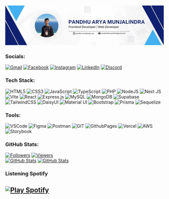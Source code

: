[![Pandhu Banner](https://github.com/panntod/Panntod/blob/classic/pandhu.jpg?raw=true)](https://www.linkedin.com/in/pandhu-arya)

### Socials:
[![Gmail](https://img.shields.io/badge/Gmail-D14836?logo=gmail&logoColor=white)](mailto:munjalindra.pandhu@gmail.com) [![Facebook](https://img.shields.io/badge/Facebook-%231877F2.svg?logo=Facebook&logoColor=white)](https://web.facebook.com/pandhu.munjalindra/) [![Instagram](https://img.shields.io/badge/Instagram-%23E4405F.svg?logo=Instagram&logoColor=white)](https://instagram.com/pandhuu.id) [![LinkedIn](https://img.shields.io/badge/LinkedIn-%230077B5.svg?logo=linkedin&logoColor=white)](https://www.linkedin.com/in/pandhu-arya) [![Discord](https://img.shields.io/badge/Discord-%237289DA.svg?logo=discord&logoColor=white)](https://discord.com/users/975960358999171152)


### Tech Stack:
![HTML5](https://img.shields.io/badge/html5-%23E34F26.svg?style=for-the-badge&logo=html5&logoColor=white)
![CSS3](https://img.shields.io/badge/css3-%231572B6.svg?style=for-the-badge&logo=css3&logoColor=white)
![JavaScript](https://img.shields.io/badge/javascript-%23323330.svg?style=for-the-badge&logo=javascript&logoColor=%23F7DF1E)
![TypeScript](https://img.shields.io/badge/typescript-%23007ACC.svg?style=for-the-badge&logo=typescript&logoColor=white)
![PHP](https://img.shields.io/badge/php-%23777BB4.svg?style=for-the-badge&logo=php&logoColor=white)
![NodeJS](https://img.shields.io/badge/node.js-6DA55F?style=for-the-badge&logo=node.js&logoColor=white)
![Next JS](https://img.shields.io/badge/Next-black?style=for-the-badge&logo=next.js&logoColor=white)
![Vite](https://img.shields.io/badge/vite-%23646CFF.svg?style=for-the-badge&logo=vite&logoColor=white)
![React](https://img.shields.io/badge/react-%2320232a.svg?style=for-the-badge&logo=react&logoColor=%2361DAFB)
![Express.js](https://img.shields.io/badge/express.js-%23404d59.svg?style=for-the-badge&logo=express&logoColor=%2361DAFB)
![MySQL](https://img.shields.io/badge/mysql-%2300000f.svg?style=for-the-badge&logo=mysql&logoColor=white)
![MongoDB](https://img.shields.io/badge/MongoDB-%234ea94b.svg?style=for-the-badge&logo=mongodb&logoColor=white)
![Supabase](https://img.shields.io/badge/supabase-3ECF8E?style=for-the-badge&logo=supabase&logoColor=white)
![TailwindCSS](https://img.shields.io/badge/tailwindcss-%2338B2AC.svg?style=for-the-badge&logo=tailwind-css&logoColor=white)
![DaisyUI](https://img.shields.io/badge/daisyui-5A0EF8?style=for-the-badge&logo=daisyui&logoColor=white)
![Material UI](https://img.shields.io/badge/materialui-0081CB?style=for-the-badge&logo=mui&logoColor=white)
![Bootstrap](https://img.shields.io/badge/bootstrap-%238511FA.svg?style=for-the-badge&logo=bootstrap&logoColor=white)
![Prisma](https://img.shields.io/badge/prisma-2D3748?style=for-the-badge&logo=prisma&logoColor=white)
![Sequelize](https://img.shields.io/badge/sequelize-52B0E7?style=for-the-badge&logo=sequelize&logoColor=white)

### Tools:
![VSCode](https://img.shields.io/badge/VS%20Code-%23007ACC?style=for-the-badge&logo=visual-studio-code&logoColor=white) 
![Figma](https://img.shields.io/badge/figma-%23F24E1E.svg?style=for-the-badge&logo=figma&logoColor=white) 
![Postman](https://img.shields.io/badge/Postman-FF6C37?style=for-the-badge&logo=postman&logoColor=white) 
![GIT](https://img.shields.io/badge/Git-fc6d26?style=for-the-badge&logo=git&logoColor=white) 
![GithubPages](https://img.shields.io/badge/github%20pages-121013?style=for-the-badge&logo=github&logoColor=white) 
![Vercel](https://img.shields.io/badge/vercel-%23000000.svg?style=for-the-badge&logo=vercel&logoColor=white) 
![AWS](https://img.shields.io/badge/AWS-%23FF9900?style=for-the-badge&logo=amazon-web-services&logoColor=white) 
![Storybook](https://img.shields.io/badge/storybook-FF4785?style=for-the-badge&logo=storybook&logoColor=white)


### GitHub Stats:
[![Followers](https://img.shields.io/github/followers/panntod?logo=github&style=for-the-badge&color=6082B0)](https://www.github.com/panntod) 
[![Viewers](https://komarev.com/ghpvc/?username=panntod&style=flat-square&color=6082B0&style=for-the-badge)](https://www.github.com/panntod)<br> 
[![GitHub Stats](https://github-readme-stats.vercel.app/api?username=panntod&theme=dark&show_icons=true&hide_border=true&count_private=true)](https://github.com/panntod?tab=repositories)
[![GitHub Stats](https://github-readme-stats.vercel.app/api/top-langs/?username=panntod&theme=dark&show_icons=true&hide_border=true&layout=compact)](https://github.com/panntod?tab=repositories)


### Listening Spotify
[![Play Spotify](https://panntod-spotify-readme.vercel.app/)](https://open.spotify.com/user/31td447ye2yexn3kggm57cy7jpaa)
---
